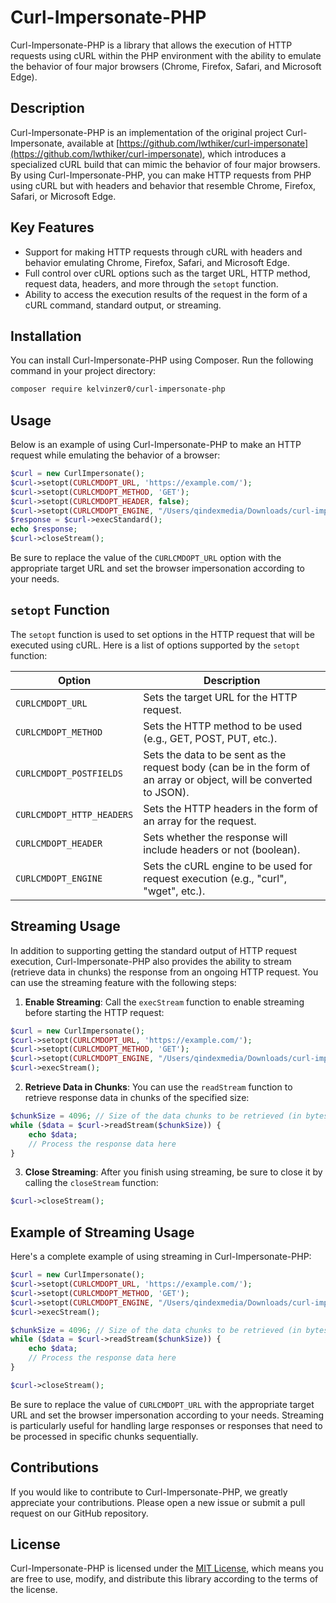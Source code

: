 # Curl-Impersonate-PHP

Curl-Impersonate-PHP is a library that allows the execution of HTTP requests using cURL within the PHP environment with the ability to emulate the behavior of four major browsers (Chrome, Firefox, Safari, and Microsoft Edge).

## Description

Curl-Impersonate-PHP is an implementation of the original project Curl-Impersonate, available at [https://github.com/lwthiker/curl-impersonate](https://github.com/lwthiker/curl-impersonate), which introduces a specialized cURL build that can mimic the behavior of four major browsers. By using Curl-Impersonate-PHP, you can make HTTP requests from PHP using cURL but with headers and behavior that resemble Chrome, Firefox, Safari, or Microsoft Edge.

## Key Features

- Support for making HTTP requests through cURL with headers and behavior emulating Chrome, Firefox, Safari, and Microsoft Edge.
- Full control over cURL options such as the target URL, HTTP method, request data, headers, and more through the `setopt` function.
- Ability to access the execution results of the request in the form of a cURL command, standard output, or streaming.

## Installation

You can install Curl-Impersonate-PHP using Composer. Run the following command in your project directory:

```bash
composer require kelvinzer0/curl-impersonate-php
```

## Usage

Below is an example of using Curl-Impersonate-PHP to make an HTTP request while emulating the behavior of a browser:

```php
$curl = new CurlImpersonate();
$curl->setopt(CURLCMDOPT_URL, 'https://example.com/');
$curl->setopt(CURLCMDOPT_METHOD, 'GET');
$curl->setopt(CURLCMDOPT_HEADER, false);
$curl->setopt(CURLCMDOPT_ENGINE, "/Users/qindexmedia/Downloads/curl-impersonate-v0.5.4.x86_64-macos/curl_safari15_3");
$response = $curl->execStandard();
echo $response;
$curl->closeStream();
```

Be sure to replace the value of the `CURLCMDOPT_URL` option with the appropriate target URL and set the browser impersonation according to your needs.

## `setopt` Function

The `setopt` function is used to set options in the HTTP request that will be executed using cURL. Here is a list of options supported by the `setopt` function:

| Option                         | Description                                                                                             |
|--------------------------------|---------------------------------------------------------------------------------------------------------|
| `CURLCMDOPT_URL`               | Sets the target URL for the HTTP request.                                                               |
| `CURLCMDOPT_METHOD`            | Sets the HTTP method to be used (e.g., GET, POST, PUT, etc.).                                            |
| `CURLCMDOPT_POSTFIELDS`        | Sets the data to be sent as the request body (can be in the form of an array or object, will be converted to JSON). |
| `CURLCMDOPT_HTTP_HEADERS`      | Sets the HTTP headers in the form of an array for the request.                                          |
| `CURLCMDOPT_HEADER`            | Sets whether the response will include headers or not (boolean).                                        |
| `CURLCMDOPT_ENGINE`            | Sets the cURL engine to be used for request execution (e.g., "curl", "wget", etc.).                    |

## Streaming Usage

In addition to supporting getting the standard output of HTTP request execution, Curl-Impersonate-PHP also provides the ability to stream (retrieve data in chunks) the response from an ongoing HTTP request. You can use the streaming feature with the following steps:

1. **Enable Streaming**: Call the `execStream` function to enable streaming before starting the HTTP request:

```php
$curl = new CurlImpersonate();
$curl->setopt(CURLCMDOPT_URL, 'https://example.com/');
$curl->setopt(CURLCMDOPT_METHOD, 'GET');
$curl->setopt(CURLCMDOPT_ENGINE, "/Users/qindexmedia/Downloads/curl-impersonate-v0.5.4.x86_64-macos/curl_safari15_3");
$curl->execStream();
```

2. **Retrieve Data in Chunks**: You can use the `readStream` function to retrieve response data in chunks of the specified size:

```php
$chunkSize = 4096; // Size of the data chunks to be retrieved (in bytes)
while ($data = $curl->readStream($chunkSize)) {
    echo $data;
    // Process the response data here
}
```

3. **Close Streaming**: After you finish using streaming, be sure to close it by calling the `closeStream` function:

```php
$curl->closeStream();
```

## Example of Streaming Usage

Here's a complete example of using streaming in Curl-Impersonate-PHP:

```php
$curl = new CurlImpersonate();
$curl->setopt(CURLCMDOPT_URL, 'https://example.com/');
$curl->setopt(CURLCMDOPT_METHOD, 'GET');
$curl->setopt(CURLCMDOPT_ENGINE, "/Users/qindexmedia/Downloads/curl-impersonate-v0.5.4.x86_64-macos/curl_safari15_3");
$curl->execStream();

$chunkSize = 4096; // Size of the data chunks to be retrieved (in bytes)
while ($data = $curl->readStream($chunkSize)) {
    echo $data;
    // Process the response data here
}

$curl->closeStream();
```

Be sure to replace the value of `CURLCMDOPT_URL` with the appropriate target URL and set the browser impersonation according to your needs. Streaming is particularly useful for handling large responses or responses that need to be processed in specific chunks sequentially.

## Contributions

If you would like to contribute to Curl-Impersonate-PHP, we greatly appreciate your contributions. Please open a new issue or submit a pull request on our GitHub repository.

## License

Curl-Impersonate-PHP is licensed under the [MIT License](LICENSE), which means you are free to use, modify, and distribute this library according to the terms of the license.
